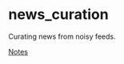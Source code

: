 # news_curation

Curating news from noisy feeds.

[Notes](https://adventures-in.notion.site/Curatable-a43fffacad9c4574ad450147436cbeb2)